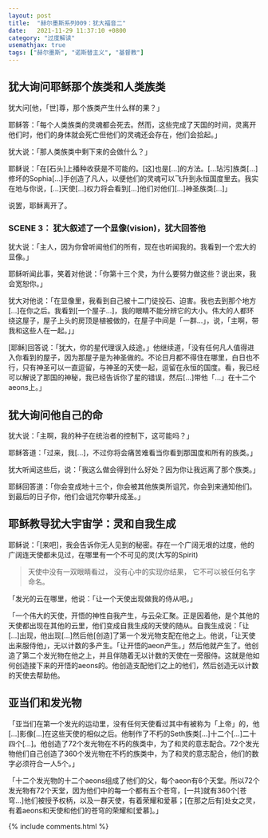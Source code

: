 ```yaml
---
layout: post
title:  "赫尔墨斯系列009：犹大福音二"
date:   2021-11-29 11:37:10 +0800
category: "过度解读"
usemathjax: true
tags: ["赫尔墨斯", "诺斯替主义", "基督教"]
---
```


## 犹大询问耶稣那个族类和人类族类

犹大问[他，「世]尊，那个族类产生什么样的果？」

耶稣答：「每个人类族类的灵魂都会死去。然而，这些完成了天国的时间，灵离开他们时，他们的身体就会死亡但他们的灵魂还会存在，他们会拾起。」

犹大说：「那人类族类中剩下来的会做什么？」

耶稣说：「在[石头]上播种收获是不可能的。[这]也是[...]的方法。[...玷污]族类[...]修坏的Sophia[...]手创造了凡人，以便他们的灵魂可以飞升到永恒国度里去。我实在地与你说，[...]天使[...]权力将会看到[...]他们对他们[...]神圣族类[...]」

说罢，耶稣离开了。

### SCENE 3： 犹大叙述了一个显像(vision)，犹大回答他

犹大说：「主人，因为你曾听闻他们的所有，现在也听闻我的。我看到一个宏大的显像。」

耶稣听闻此事，笑着对他说：「你第十三个灵，为什么要努力做这些？说出来，我会宽恕你。」

犹大对他说：「在显像里，我看到自己被十二门徒投石、迫害。我也去到那个地方[...]在你之后。我看到[一个屋子...]，我的眼睛不能分辨它的大小。伟大的人都环绕这屋子，屋子上头的房顶是植被做的，在屋子中间是「一群...」，说，「主啊，带我和这些人在一起。」」

[耶稣]回答说：「犹大，你的星代理误入歧途。」他继续道，「没有任何凡人值得进入你看到的屋子，因为那屋子是为神圣做的。不论日月都不得住在哪里，白日也不行，只有神圣可以一直逗留，与神圣的天使一起，逗留在永恒的国度。看，我已经可以解说了那国的神秘，我已经告诉你了星的错误，然后[...]带他「...」在十二个aeons上。」


## 犹大询问他自己的命

犹大说：「主啊，我的种子在统治者的控制下，这可能吗？」

耶稣答道：「过来，我[...]，不过你将会痛苦难看当你看到那国度和所有的族类。」

犹大听闻这些后，说：「我这么做会得到什么好处？因为你让我远离了那个族类。」

耶稣回答道：「你会变成地十三个，你会被其他族类所诅咒，你会到来通知他们。到最后的日子你，他们会诅咒你攀升成圣。」

## 耶稣教导犹大宇宙学：灵和自我生成

耶稣说：「[来吧]，我会告诉你无人见到的秘密。存在一个广阔无垠的过度，他的广阔连天使都未见过，在哪里有一个不可见的灵(大写的Spirit)

> 天使中没有一双眼睛看过，
> 没有心中的实现你结果，
> 它不可以被任何名字命名。

「发光的云在哪里，他说：「让一个天使出现做我的侍从吧。」

「一个伟大的天使，开悟的神性自我产生，与云朵汇聚。正是因着他，是个其他的天使都出现在其他的云里，他们变成自我生成的天使的随从。自我生成说：「让[...]出现，他出现[...]然后他[创造]了第一个发光物支配在他之上。他说，「让天使出来服侍他」，无以计数的多产生。「让开悟的aeon产生。」然后他就产生了。他创造了第二个发光物在他之上，并且伴随着无以计数的天使在一旁服侍。这就是他如何创造接下来的开悟的aeons的。他创造支配他们之上的他们，然后创造无以计数的天使去帮助他。

## 亚当们和发光物

「亚当们在第一个发光的运动里，没有任何天使看过其中有被称为「上帝」的，他[...]影像[...]在这些天使的相似之后。他制作了不朽的Seth族类[...]十二个[...]二十四个[...]。他创造了72个发光物在不朽的族类中，为了和灵的意志配合。72个发光物他们自己创造了360个发光物在不朽的族类中，为了和灵的意志配合，他们的数字必须符合一人5个。」

「十二个发光物的十二个aeons组成了他们的父，每个aeon有6个天堂。所以72个发光物有72个天堂，因为他们中的每一个都有五个苍穹，[一共]就有360个[苍穹...]他们被授予权柄，以及一群天使，有着荣耀和爱慕；[在那之后有]处女之灵，有着aeons和天使和他们的苍穹的荣耀和[爱慕]。」

{% include comments.html %}
